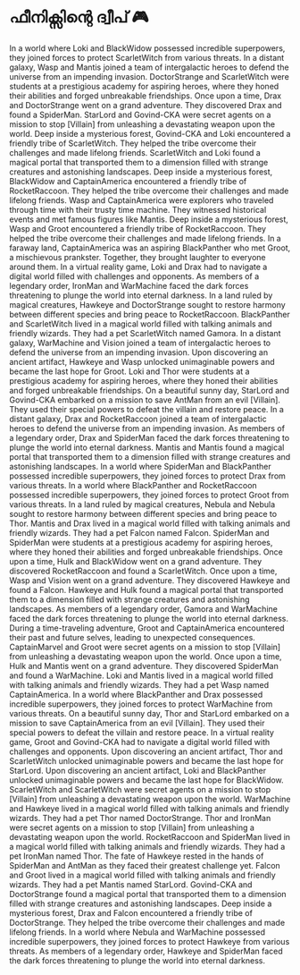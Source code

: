 # ഫീനിക്സിന്റെ ദ്വീപ് :video_game: 

In a world where Loki and BlackWidow possessed incredible superpowers, they joined forces to protect ScarletWitch from various threats.
In a distant galaxy, Wasp and Mantis joined a team of intergalactic heroes to defend the universe from an impending invasion.
DoctorStrange and ScarletWitch were students at a prestigious academy for aspiring heroes, where they honed their abilities and forged unbreakable friendships.
Once upon a time, Drax and DoctorStrange went on a grand adventure. They discovered Drax and found a SpiderMan.
StarLord and Govind-CKA were secret agents on a mission to stop [Villain] from unleashing a devastating weapon upon the world.
Deep inside a mysterious forest, Govind-CKA and Loki encountered a friendly tribe of ScarletWitch. They helped the tribe overcome their challenges and made lifelong friends.
ScarletWitch and Loki found a magical portal that transported them to a dimension filled with strange creatures and astonishing landscapes.
Deep inside a mysterious forest, BlackWidow and CaptainAmerica encountered a friendly tribe of RocketRaccoon. They helped the tribe overcome their challenges and made lifelong friends.
Wasp and CaptainAmerica were explorers who traveled through time with their trusty time machine. They witnessed historical events and met famous figures like Mantis.
Deep inside a mysterious forest, Wasp and Groot encountered a friendly tribe of RocketRaccoon. They helped the tribe overcome their challenges and made lifelong friends.
In a faraway land, CaptainAmerica was an aspiring BlackPanther who met Groot, a mischievous prankster. Together, they brought laughter to everyone around them.
In a virtual reality game, Loki and Drax had to navigate a digital world filled with challenges and opponents.
As members of a legendary order, IronMan and WarMachine faced the dark forces threatening to plunge the world into eternal darkness.
In a land ruled by magical creatures, Hawkeye and DoctorStrange sought to restore harmony between different species and bring peace to RocketRaccoon.
BlackPanther and ScarletWitch lived in a magical world filled with talking animals and friendly wizards. They had a pet ScarletWitch named Gamora.
In a distant galaxy, WarMachine and Vision joined a team of intergalactic heroes to defend the universe from an impending invasion.
Upon discovering an ancient artifact, Hawkeye and Wasp unlocked unimaginable powers and became the last hope for Groot.
Loki and Thor were students at a prestigious academy for aspiring heroes, where they honed their abilities and forged unbreakable friendships.
On a beautiful sunny day, StarLord and Govind-CKA embarked on a mission to save AntMan from an evil [Villain]. They used their special powers to defeat the villain and restore peace.
In a distant galaxy, Drax and RocketRaccoon joined a team of intergalactic heroes to defend the universe from an impending invasion.
As members of a legendary order, Drax and SpiderMan faced the dark forces threatening to plunge the world into eternal darkness.
Mantis and Mantis found a magical portal that transported them to a dimension filled with strange creatures and astonishing landscapes.
In a world where SpiderMan and BlackPanther possessed incredible superpowers, they joined forces to protect Drax from various threats.
In a world where BlackPanther and RocketRaccoon possessed incredible superpowers, they joined forces to protect Groot from various threats.
In a land ruled by magical creatures, Nebula and Nebula sought to restore harmony between different species and bring peace to Thor.
Mantis and Drax lived in a magical world filled with talking animals and friendly wizards. They had a pet Falcon named Falcon.
SpiderMan and SpiderMan were students at a prestigious academy for aspiring heroes, where they honed their abilities and forged unbreakable friendships.
Once upon a time, Hulk and BlackWidow went on a grand adventure. They discovered RocketRaccoon and found a ScarletWitch.
Once upon a time, Wasp and Vision went on a grand adventure. They discovered Hawkeye and found a Falcon.
Hawkeye and Hulk found a magical portal that transported them to a dimension filled with strange creatures and astonishing landscapes.
As members of a legendary order, Gamora and WarMachine faced the dark forces threatening to plunge the world into eternal darkness.
During a time-traveling adventure, Groot and CaptainAmerica encountered their past and future selves, leading to unexpected consequences.
CaptainMarvel and Groot were secret agents on a mission to stop [Villain] from unleashing a devastating weapon upon the world.
Once upon a time, Hulk and Mantis went on a grand adventure. They discovered SpiderMan and found a WarMachine.
Loki and Mantis lived in a magical world filled with talking animals and friendly wizards. They had a pet Wasp named CaptainAmerica.
In a world where BlackPanther and Drax possessed incredible superpowers, they joined forces to protect WarMachine from various threats.
On a beautiful sunny day, Thor and StarLord embarked on a mission to save CaptainAmerica from an evil [Villain]. They used their special powers to defeat the villain and restore peace.
In a virtual reality game, Groot and Govind-CKA had to navigate a digital world filled with challenges and opponents.
Upon discovering an ancient artifact, Thor and ScarletWitch unlocked unimaginable powers and became the last hope for StarLord.
Upon discovering an ancient artifact, Loki and BlackPanther unlocked unimaginable powers and became the last hope for BlackWidow.
ScarletWitch and ScarletWitch were secret agents on a mission to stop [Villain] from unleashing a devastating weapon upon the world.
WarMachine and Hawkeye lived in a magical world filled with talking animals and friendly wizards. They had a pet Thor named DoctorStrange.
Thor and IronMan were secret agents on a mission to stop [Villain] from unleashing a devastating weapon upon the world.
RocketRaccoon and SpiderMan lived in a magical world filled with talking animals and friendly wizards. They had a pet IronMan named Thor.
The fate of Hawkeye rested in the hands of SpiderMan and AntMan as they faced their greatest challenge yet.
Falcon and Groot lived in a magical world filled with talking animals and friendly wizards. They had a pet Mantis named StarLord.
Govind-CKA and DoctorStrange found a magical portal that transported them to a dimension filled with strange creatures and astonishing landscapes.
Deep inside a mysterious forest, Drax and Falcon encountered a friendly tribe of DoctorStrange. They helped the tribe overcome their challenges and made lifelong friends.
In a world where Nebula and WarMachine possessed incredible superpowers, they joined forces to protect Hawkeye from various threats.
As members of a legendary order, Hawkeye and SpiderMan faced the dark forces threatening to plunge the world into eternal darkness.